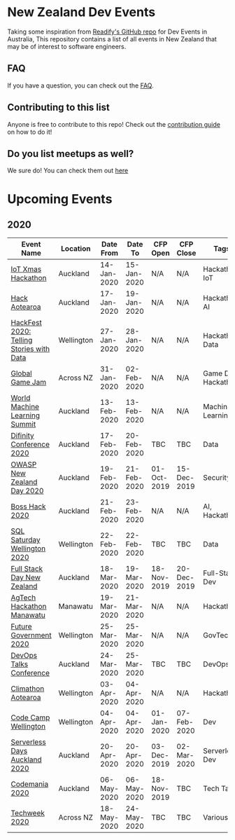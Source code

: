 # New Zealand Dev Events

Taking some inspiration from [Readify's GitHub repo](https://github.com/Readify/DevEvents) for Dev Events in Australia, This repository contains a list of all events in New Zealand that may be of interest to software engineers.

## FAQ

If you have a question, you can check out the [FAQ](https://github.com/willvelida/NZDevEvents/blob/master/FAQ.md).

## Contributing to this list

Anyone is free to contribute to this repo! Check out the [contribution guide](https://github.com/willvelida/NZDevEvents/blob/master/contributing.md) on how to do it!

## Do you list meetups as well?

We sure do! You can check them out [here](https://github.com/willvelida/NZDevEvents/blob/master/meetups.md)

# Upcoming Events

## 2020

| Event Name | Location | Date From | Date To | CFP Open | CFP Close | Tags |
| ---------- | -------- | --------- | ------- | -------- | --------- | ---- |
| [IoT Xmas Hackathon](https://www.eventbrite.co.nz/e/iot-xmas-hackathon-tickets-86885433671?aff=eand) | Auckland | 14-Jan-2020 | 15-Jan-2020 | N/A | N/A | Hackathon, IoT |
| [Hack Aotearoa](http://hackaotearoa.co.nz/?page_id=5) | Auckland | 17-Jan-2020 | 19-Jan-2020 | N/A | N/A | Hackathon, AI |
| [HackFest 2020: Telling Stories with Data](https://vuw.libcal.com/event/5223333) | Wellington | 27-Jan-2020 | 28-Jan-2020 | N/A | N/A | Hackathon, Data |
| [Global Game Jam](https://globalgamejam.org/) | Across NZ | 31-Jan-2020 | 02-Feb-2020 | N/A | N/A | Game Dev, Hackathon |
| [World Machine Learning Summit](https://www.eventbrite.com/e/world-machine-learning-summitauckland13-february-2020-tickets-83120324127?aff=ebdssbdestsearch) | Auckland | 13-Feb-2020 | 13-Feb-2020 | N/A | N/A | Machine Learning |
| [Difinity Conference 2020](https://difinity.co.nz/) | Auckland | 17-Feb-2020 | 20-Feb-2020 | TBC | TBC | Data |
| [OWASP New Zealand Day 2020](https://www.owasp.org/index.php/OWASP_New_Zealand_Day_2020) | Auckland | 19-Feb-2020 | 21-Feb-2020 | 01-Oct-2019 | 15-Dec-2019 | Security |
| [Boss Hack 2020](https://www.eventbrite.com.au/e/boss-hack-2020-tickets-88439678459?aff=Hackers) | Auckland | 21-Feb-2020 | 23-Feb-2020 | N/A | N/A | AI, Hackathon |
| [SQL Saturday Wellington 2020](https://www.sqlsaturday.com/922/EventHome.aspx) | Wellington | 22-Feb-2020 | 22-Feb-2020 | TBC| TBC | Data |
| [Full Stack Day New Zealand](https://2020.fullstackday.com/) | Auckland | 18-Mar-2020 | 19-Mar-2020 | 18-Nov-2019 | 20-Dec-2019 | Full-Stack Dev |
| [AgTech Hackathon Manawatu](https://www.agtechhackathon.co.nz/2020-info) | Manawatu | 19-Mar-2020 | 21-Mar-2020 | N/A | N/A | Hackathon |
| [Future Government 2020](https://nztech.org.nz/event/future-government-2020/) | Wellington | 25-Mar-2020 | 25-Mar-2020 | N/A | N/A | GovTech |
| [DevOps Talks Conference](https://devops.talksplus.com/nz/devops.html) | Auckland | 24-Mar-2020 | 25-Mar-2020 | TBC | TBC | DevOps |
| [Climathon Aotearoa](http://www.climathon.nz/_blog) | Wellington | 03-Apr-2020 | 04-Apr-2020 | N/A | N/A | Hackathon |
| [Code Camp Wellington](https://www.codecampwellington.nz/#sessions) | Wellington | 04-Apr-2020 | 04-Apr-2020 | 01-Jan-2020 | 07-Feb-2020 | Dev |
| [Serverless Days Auckland 2020](https://serverless.org.nz/) | Auckland | 20-Apr-2020 | 20-Apr-2020 | 03-Dec-2019 | 02-Mar-2020 | Serverless, Dev |    
| [Codemania 2020](https://codemania.io/) | Auckland | 06-May-2020 | 06-May-2020 | 18-Nov-2019 | TBC | Tech Talks |
| [Techweek 2020](https://techweek.co.nz/) | Across NZ | 18-May-2020 | 24-May-2020 | TBC | TBC | Various | 
